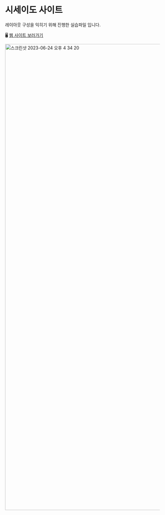 # 시세이도 사이트

레이아웃 구성을 익히기 위해 진행한 실습파일 입니다.

🖥️ [웹 사이트 보러가기](https://songyunjeong.github.io/shiseido_site)

<img width="1512" alt="스크린샷 2023-06-24 오후 4 34 20" src="https://github.com/songyunjeong/shiseido_site/assets/117874502/e4f7f215-c28c-4153-a503-44002e08b165">
